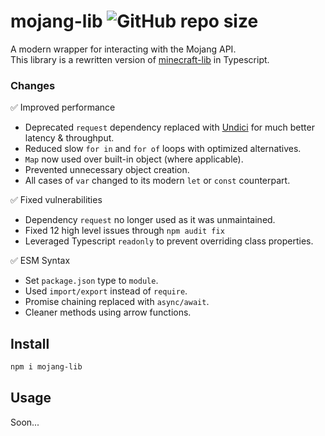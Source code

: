 # mojang-lib ![GitHub repo size](https://img.shields.io/github/repo-size/Owen3H/mojang-lib)
A modern wrapper for interacting with the Mojang API.<br>
This library is a rewritten version of [minecraft-lib](https://github.com/Emrio/minecraft-js) in Typescript.

### Changes
✅ Improved performance<br>

- Deprecated `request` dependency replaced with [Undici](https://github.com/nodejs/undici) for much better latency & throughput.
- Reduced slow `for in` and `for of` loops with optimized alternatives.
- `Map` now used over built-in object (where applicable).
- Prevented unnecessary object creation.
- All cases of `var` changed to its modern `let` or `const` counterpart.
  
✅ Fixed vulnerabilities<br>

- Dependency `request` no longer used as it was unmaintained.
- Fixed 12 high level issues through `npm audit fix`
- Leveraged Typescript `readonly` to prevent overriding class properties.

✅ ESM Syntax

- Set `package.json` type to `module`.
- Used `import/export` instead of `require`.
- Promise chaining replaced with `async/await`.
- Cleaner methods using arrow functions.

## Install
```bash
npm i mojang-lib
```

## Usage
Soon...
